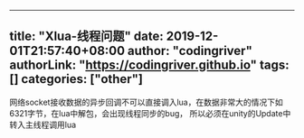 ﻿
---
title: "Xlua-线程问题"
date: 2019-12-01T21:57:40+08:00
author: "codingriver"
authorLink: "https://codingriver.github.io"
 tags: []
categories: ["other"]
---

<!--more-->


网络socket接收数据的异步回调不可以直接调入lua，在数据非常大的情况下如6321字节，在lua中解包，会出现线程同步的bug，
所以必须在unity的Update中转入主线程调用lua
